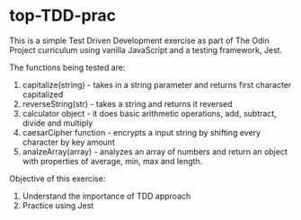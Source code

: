 # top-TDD-prac

This is a simple Test Driven Development exercise as part of The Odin Project
curriculum using vanilla JavaScript and a testing framework, Jest.

The functions being tested are:

1. capitalize(string) - takes in a string parameter and returns first character
   capitalized
2. reverseString(str) - takes a string and returns it reversed
3. calculator object - it does basic arithmetic operations, add, subtract,
   divide and multiply
4. caesarCipher function - encrypts a input string by shifting every character
   by key amount
5. analzeArray(array) - analyzes an array of numbers and return an object with
   properties of average, min, max and length.

Objective of this exercise:

1. Understand the importance of TDD approach
2. Practice using Jest
